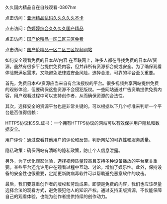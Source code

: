 久久国内精品自在自线观看-0807hm

点击访问：<a href="https://heiliaoe8ajia.pages.dev">亚洲精品乱码久久久久久不卡</a>

点击访问：<a href="https://cfad.pages.dev/">色婷婷综合久久久久国产精品</a>

点击访问：<a href="https://heiliaowzu4ur.pages.dev">国产伦精品一区二区三区免费</a>

点击访问：<a href="https://gda-c7m.pages.dev/">国产伦精品一区二区三区视频网站</a>

如何安全观看免费的日本AV内容
在互联网上，许多人都在寻找免费的日本AV资源。虽然有很多平台提供免费内容，但并非所有资源都合规或安全。为了确保观看体验既满足需求，又能避免法律或安全风险，选择合法、可靠的平台至关重要。

首先，免费日本AV资源应当来自有合法授权的平台。很多视频共享网站提供免费的观影体验，但要确保这些资源不会侵犯版权。一些网站通过广告资助提供免费内容，用户观看过程中可以支持创作者，从而确保资源的合法性。

其次，选择安全的资源平台也是非常关键的。可以根据以下几个标准来判断一个平台是否值得信赖：

HTTPS协议和SSL证书：一个拥有HTTPS协议的网站可以有效保护用户隐私和数据安全。

用户评价：通过查看其他用户的评论和反馈，判断网站的可靠性和服务质量。

隐私政策：确保网站有清晰的隐私政策，防止个人信息泄露。

另外，为了优化观影体验，选择视频质量较高且支持多种设备播放的平台至关重要。某些平台还允许用户在观看过程中互动、讨论，增加了娱乐性。此外，保持设备的安全性也很重要，定期更新防病毒软件可以帮助避免恶意软件的攻击。

最后，我们要尊重创作者的版权和劳动成果。即便是免费的内容，我们也应该尽量选择合法的观看方式，避免侵犯他人的知识产权。通过支持正版资源，不仅能保障自己的观看体验，也能为创作者提供持续的创作动力。



<span style="display:none;">[Canonical link](https://github.com/mua246/36788 ）</span>
